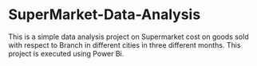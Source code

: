 # SuperMarket-Data-Analysis
This is a simple data analysis project on Supermarket cost on goods sold with respect to Branch in different cities in three different months.
This project is executed using Power Bi.
